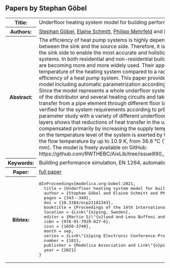 ## Papers by Stephan Göbel
<table><tr><th>Title:</th>
<td>Underfloor heating system model for building performance simulations</td>
</tr>
<tr><th>Authors:</th>
<td>
<a href="/proceedings/authors/StephanGobel">Stephan Göbel</a>, <a href="/proceedings/authors/ElaineSchmitt">Elaine Schmitt</a>, <a href="/proceedings/authors/PhilippMehrfeld">Philipp Mehrfeld</a> and <a href="/proceedings/authors/DirkMuller">Dirk Müller</a></td>
</tr>
<tr><th>Abstract:</th>
<td>The efficiency of heat pump systems is highly dependent on the temperature gap between the sink and the source side. Therefore, it is necessary to accurately model the sink side to enable the most accurate and holistic analysis of building energy systems.
In both residential and non-residential buildings, underfloor heating systems are becoming more and more widely used. Their application can reduce the flow temperature of the heating system compared to a radiator and thus increase the efficiency of a heat pump system.
This paper provides an underfloor heating system model including automatic parametrization according to prEN 1264-3:2020-02. Since the model represents a whole underfloor system, it consists at the system level of the distributor and several heating circuits and takes at the smallest level the heat transfer from a pipe element through different floor layers into account.
The model is verified for the system requirements according to prEN 1264-2:2020-02. A parameter study with a variety of different underfloor heating parameters and floor layers shows that reductions of heat transfer in the underfloor heating system are compensated primarily by increasing the supply temperature. The highest influence on the temperature level of the system is exerted by the pipe spacing T, which raises the flow temperature by up to 10.9 K, from 36.6 °C (T = 100 mm) to 47.5 °C (T = 400 mm).
The model is freely available on GitHub:
https://github.com/RWTHEBC/AixLib/tree/issue890_HOMProject_FloorHeating</td></tr>
<tr><th>Keywords:</th>
<td>Building performance simulation, EN 1264, automatic parametrization</td></tr>
<tr><th>Paper:</th>
<td><a href="https://doi.org/10.3384/ecp21181343">full paper</a></td>
</tr>
<tr><th>Bibtex:</th>
<td><pre>
@InProceedings{modelica.org:Gobel:2021,
  title = {Underfloor heating system model for building performance simulations},
  author = {Stephan Göbel and Elaine Schmitt and Philipp Mehrfeld and Dirk Müller},
  pages = {343--349},
  doi = {10.3384/ecp21181343},
  booktitle = {Proceedings of the 14th International Modelica Conference},
  location = {Link\&quot;{o}ping, Sweden},
  editor = {Martin Sj\&quot;{o}lund and Lena Buffoni and Adrian Pop and Lennart Ochel},
  isbn = {978-91-7929-027-6},
  issn = {1650-3740},
  month = sep,
  series = {Link\&quot;{o}ping Electronic Conference Proceedings},
  number = {181},
  publisher = {Modelica Association and Link\&quot;{o}ping University Electronic Press},
  year = {2021}
}
</pre></td></tr>
</table><br>
